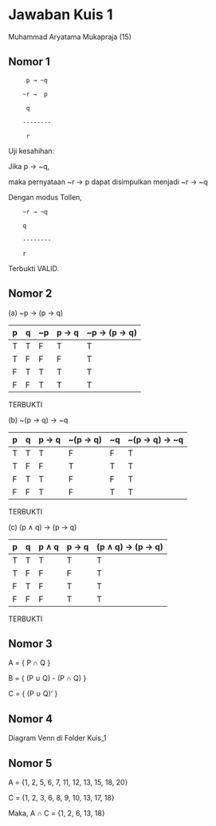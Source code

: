 # Jawaban Kuis 1
Muhammad Aryatama Mukapraja (15)

## Nomor 1

         p → ~q

        ~r →  p

         q

        --------

         r
 
Uji kesahihan:

Jika p  → ~q,

maka pernyataan ~r →  p dapat disimpulkan menjadi ~r → ~q

Dengan modus Tollen,

        ~r → ~q

        q

        --------

        r

Terbukti VALID.
 
## Nomor 2
(a) ~p → (p → q)

| p  | q  | ~p |  p → q | ~p → (p → q) |
| -- | -- | -- | ------ | ------------ |
| T  | T  |  F |    T   |       T      |
| T  | F  |  F |    F   |       T      |
| F  | T  |  T |    T   |       T      |
| F  | F  |  T |    T   |       T      |

TERBUKTI

(b) ~(p → q) → ~q

| p  | q  | p → q | ~(p → q) | ~q | ~(p → q) → ~q |
| -- | -- | ----- | -------- | -- | ------------- |
| T  | T  |   T   |     F    |  F |       T       |
| T  | F  |   F   |     T    |  T |       T       |
| F  | T  |   T   |     F    |  F |       T       |
| F  | F  |   T   |     F    |  T |       T       |

TERBUKTI

(c) (p ∧ q) → (p → q)

| p  | q  | p ∧ q | p → q | (p ∧ q) → (p → q) |
| -- | -- | ----- | ----- | ----------------- |
| T  | T  |   T   |   T   |         T         |
| T  | F  |   F   |   F   |         T         |
| F  | T  |   F   |   T   |         T         |
| F  | F  |   F   |   T   |         T         |

TERBUKTI


## Nomor 3

A = { P ∩ Q }

B = { (P ∪ Q) - (P ∩ Q) }

C = { (P ∪ Q)’ }

## Nomor 4

Diagram Venn di Folder Kuis_1 

## Nomor 5

A = {1, 2, 5, 6, 7, 11, 12, 13, 15, 18, 20}

C = {1, 2, 3, 6, 8, 9, 10, 13, 17, 18}

Maka, A ∩ C = {1, 2, 6, 13, 18}